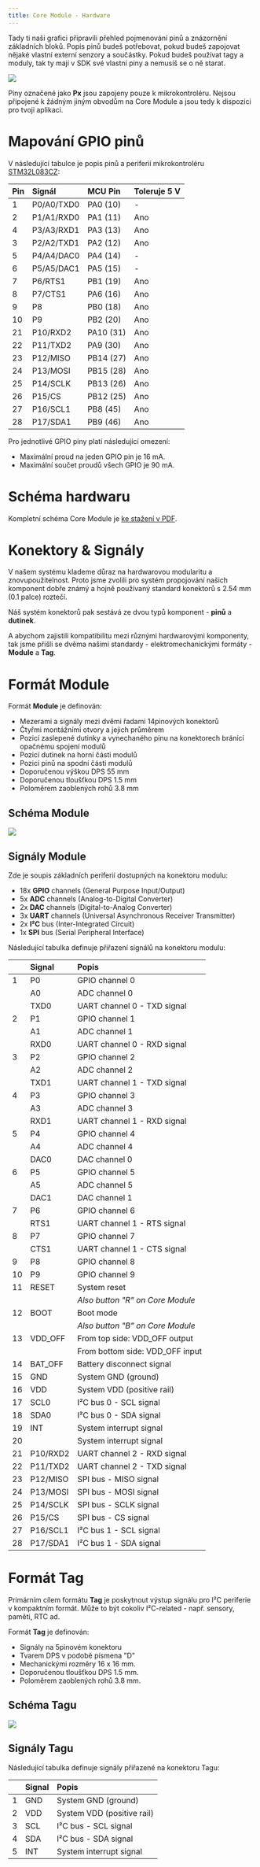 ```yaml
---
title: Core Module - Hardware
---
```


Tady ti naši grafici připravili přehled pojmenování pinů a znázornění základních bloků.
Popis pinů budeš potřebovat, pokud budeš zapojovat nějaké vlastní externí senzory a součástky.
Pokud budeš používat tagy a moduly, tak ty mají v SDK své vlastní piny a nemusíš se o ně starat.

![](core-module.png)

Piny označené jako **Px** jsou zapojeny pouze k mikrokontroléru.
Nejsou připojené k žádným jiným obvodům na Core Module a jsou tedy k dispozici pro tvoji aplikaci.

# Mapování GPIO pinů

V následující tabulce je popis pinů a periferií mikrokontroléru [STM32L083CZ](http://www.st.com/en/microcontrollers/stm32l083cz.html):

| Pin | Signál     | MCU Pin      | Toleruje 5 V |
| --- | :--------- | :----------- | :----------- |
|   1 | P0/A0/TXD0 | PA0  (10)    | -            |
|   2 | P1/A1/RXD0 | PA1  (11)    | Ano          |
|   4 | P3/A3/RXD1 | PA3  (13)    | Ano          |
|   3 | P2/A2/TXD1 | PA2  (12)    | Ano          |
|   5 | P4/A4/DAC0 | PA4  (14)    | -            |
|   6 | P5/A5/DAC1 | PA5  (15)    | -            |
|   7 | P6/RTS1    | PB1  (19)    | Ano          |
|   8 | P7/CTS1    | PA6  (16)    | Ano          |
|   9 | P8         | PB0  (18)    | Ano          |
|  10 | P9         | PB2  (20)    | Ano          |
|  21 | P10/RXD2   | PA10 (31)    | Ano          |
|  22 | P11/TXD2   | PA9  (30)    | Ano          |
|  23 | P12/MISO   | PB14 (27)    | Ano          |
|  24 | P13/MOSI   | PB15 (28)    | Ano          |
|  25 | P14/SCLK   | PB13 (26)    | Ano          |
|  26 | P15/CS     | PB12 (25)    | Ano          |
|  27 | P16/SCL1   | PB8  (45)    | Ano          |
|  28 | P17/SDA1   | PB9  (46)    | Ano          |

Pro jednotlivé GPIO piny platí následující omezení:

* Maximální proud na jeden GPIO pin je 16 mA.
* Maximální součet proudů všech GPIO je 90 mA.

# Schéma hardwaru

Kompletní schéma Core Module je [ke stažení v PDF](https://github.com/bigclownlabs/bc-hardware/raw/master/out/bc-module-core/bc-module-core-rev-1-3-sch.pdf).

# Konektory & Signály

V našem systému klademe důraz na hardwarovou modularitu a znovupoužitelnost.
Proto jsme zvolili pro systém propojování našich komponent dobře známý a hojně používaný standard konektorů s 2.54 mm (0.1 palce) roztečí.

Náš systém konektorů pak sestává ze dvou typů komponent - **pinů** a **dutinek**.

A abychom zajistili kompatibilitu mezi různými hardwarovými komponenty, tak jsme přišli se dvěma našimi standardy - elektromechanickými formáty - **Module** a **Tag**.

# Formát Module

Formát **Module** je definován:

* Mezerami a signály mezi dvěmi řadami 14pinových konektorů
* Čtyřmi montážními otvory a jejich průměrem
* Pozicí zaslepené dutinky a vynechaného pinu na konektorech bránící opačnému spojení modulů
* Pozicí dutinek na horní části modulů
* Pozicí pinů na spodní části modulů
* Doporučenou výškou DPS 55 mm
* Doporučenou tloušťkou DPS 1.5 mm
* Poloměrem zaoblených rohů 3.8 mm

## Schéma Module

![](module.png)

## Signály Module

Zde je soupis základních periferií dostupných na konektoru modulu:

* 18x **GPIO** channels (General Purpose Input/Output)
* 5x **ADC** channels (Analog-to-Digital Converter)
* 2x **DAC** channels (Digital-to-Analog Converter)
* 3x **UART** channels (Universal Asynchronous Receiver Transmitter)
* 2x **I²C** bus (Inter-Integrated Circuit)
* 1x **SPI** bus (Serial Peripheral Interface)

Následující tabulka definuje přiřazení signálů na konektoru modulu:

|     | Signal   | Popis                       |
| --- | :------- | :-------------------------------- |
| 1   | P0       | GPIO channel 0                    |
|     | A0       | ADC channel 0                     |
|     | TXD0     | UART channel 0 - TXD signal       |
| 2   | P1       | GPIO channel 1                    |
|     | A1       | ADC channel 1                     |
|     | RXD0     | UART channel 0 - RXD signal       |
| 3   | P2       | GPIO channel 2                    |
|     | A2       | ADC channel 2                     |
|     | TXD1     | UART channel 1 - TXD signal       |
| 4   | P3       | GPIO channel 3                    |
|     | A3       | ADC channel 3                     |
|     | RXD1     | UART channel 1 - RXD signal       |
| 5   | P4       | GPIO channel 4                    |
|     | A4       | ADC channel 4                     |
|     | DAC0     | DAC channel 0                     |
| 6   | P5       | GPIO channel 5                    |
|     | A5       | ADC channel 5                     |
|     | DAC1     | DAC channel 1                     |
| 7   | P6       | GPIO channel 6                    |
|     | RTS1     | UART channel 1 - RTS signal       |
| 8   | P7       | GPIO channel 7                    |
|     | CTS1     | UART channel 1 - CTS signal       |
| 9   | P8       | GPIO channel 8                    |
| 10  | P9       | GPIO channel 9                    |
| 11  | RESET    | System reset                      |
|     |          | _Also button "R" on Core Module_  |
| 12  | BOOT     | Boot mode                         |
|     |          | _Also button "B" on Core Module_  |
| 13  | VDD_OFF  | From top side: VDD_OFF output     |
|     |          | From bottom side: VDD_OFF input   |
| 14  | BAT_OFF  | Battery disconnect signal         |
| 15  | GND      | System GND (ground)               |
| 16  | VDD      | System VDD (positive rail)        |
| 17  | SCL0     | I²C bus 0 - SCL signal            |
| 18  | SDA0     | I²C bus 0 - SDA signal            |
| 19  | INT      | System interrupt signal           |
| 20  |          | System interrupt signal           |
| 21  | P10/RXD2 | UART channel 2 - RXD signal       |
| 22  | P11/TXD2 | UART channel 2 - TXD signal       |
| 23  | P12/MISO | SPI bus - MISO signal             |
| 24  | P13/MOSI | SPI bus - MOSI signal             |
| 25  | P14/SCLK | SPI bus - SCLK signal             |
| 26  | P15/CS   | SPI bus - CS signal               |
| 27  | P16/SCL1 | I²C bus 1 - SCL signal            |
| 28  | P17/SDA1 | I²C bus 1 - SDA signal            |

# Formát Tag

Primárním cílem formátu **Tag** je poskytnout výstup signálu pro I²C periferie v kompaktním formát.
Může to být cokoliv I²C-related - např. sensory, paměti, RTC ad.

Formát **Tag** je definován:

* Signály na 5pinovém konektoru
* Tvarem DPS v podobě písmena "D"
* Mechanickými rozměry 16 x 16 mm.
* Doporučenou tloušťkou DPS 1.5 mm.
* Poloměrem zaoblených rohů 3.8 mm.

## Schéma Tagu

![](tag.png)

## Signály Tagu

Následující tabulka definuje signály přiřazené na konektoru Tagu:

|     | Signal | Popis                |
| --- | :----- | :------------------------- |
| 1   | GND    | System GND (ground)        |
| 2   | VDD    | System VDD (positive rail) |
| 3   | SCL    | I²C bus - SCL signal       |
| 4   | SDA    | I²C bus - SDA signal       |
| 5   | INT    | System interrupt signal    |
